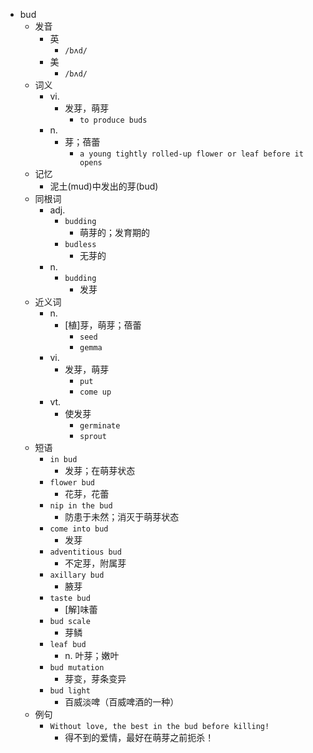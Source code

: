 - bud
  - 发音
    - 英
      - `/bʌd/`
    - 美
      - `/bʌd/`
  - 词义
    - vi.
      - 发芽，萌芽
        - `to produce buds`
    - n.
      - 芽；蓓蕾
        - `a young tightly rolled-up flower or leaf before it opens`
  - 记忆
    - 泥土(mud)中发出的芽(bud)
  - 同根词
    - adj.
      - `budding`
        - 萌芽的；发育期的
      - `budless`
        - 无芽的
    - n.
      - `budding`
        - 发芽
  - 近义词
    - n.
      - [植]芽，萌芽；蓓蕾
        - `seed`
        - `gemma`
    - vi.
      - 发芽，萌芽
        - `put`
        - `come up`
    - vt.
      - 使发芽
        - `germinate`
        - `sprout`
  - 短语
    - `in bud`
      - 发芽；在萌芽状态 
    - `flower bud`
      - 花芽，花蕾 
    - `nip in the bud`
      - 防患于未然；消灭于萌芽状态 
    - `come into bud`
      - 发芽 
    - `adventitious bud`
      - 不定芽，附属芽 
    - `axillary bud`
      - 腋芽 
    - `taste bud`
      - [解]味蕾 
    - `bud scale`
      - 芽鳞 
    - `leaf bud`
      - n. 叶芽；嫩叶 
    - `bud mutation`
      - 芽变，芽条变异 
    - `bud light`
      - 百威淡啤（百威啤酒的一种） 
  - 例句
    - `Without love, the best in the bud before killing!`
      - 得不到的爱情，最好在萌芽之前扼杀！

